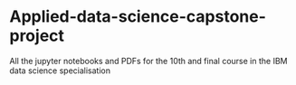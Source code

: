 # Applied-data-science-capstone-project
All the jupyter notebooks and PDFs for the 10th and final course in the IBM data science specialisation
